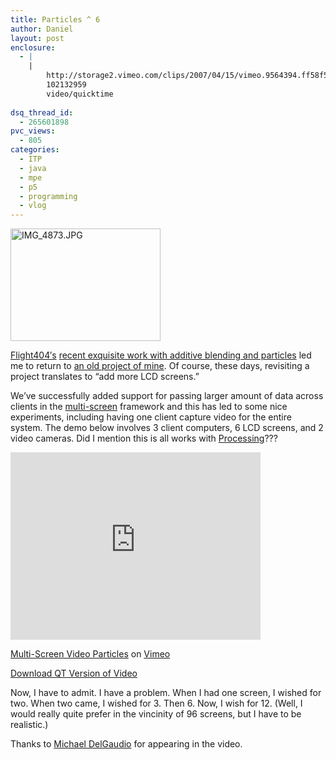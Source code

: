 ```yaml
---
title: Particles ^ 6
author: Daniel
layout: post
enclosure:
  - |
    |
        http://storage2.vimeo.com/clips/2007/04/15/vimeo.9564394.ff58f5.mov?604d1c
        102132959
        video/quicktime
        
dsq_thread_id:
  - 265601898
pvc_views:
  - 805
categories:
  - ITP
  - java
  - mpe
  - p5
  - programming
  - vlog
---
```

<p><a href="http://www.flickr.com/photos/shiffman/461080123/" title="Photo Sharing"><img src="http://farm1.static.flickr.com/207/461080123_dd9604867e_m.jpg" width="240" height="180" alt="IMG_4873.JPG" /></a> <a href="http://www.flickr.com/photos/shiffman/461079327/" title="Photo Sharing"></p>
<p></a><a href="http://www.flight404.com/">Flight404&#8242;s</a> <a href="http://www.flight404.com/blog/?p=74">recent exquisite work with additive blending and particles</a> led me to return to <a href="http://www.shiffman.net/projects/super-shiny-happy-particles">an old project of mine</a>.   Of course, these days, revisiting a project translates to &#8220;add more LCD screens.&#8221;</p>
<p>We&#8217;ve successfully added support for passing larger amount of data across clients in the <a href="http://www.shiffman.net/2007/03/02/most-pixels-ever/">multi-screen</a> framework and this has led to some nice experiments, including having one client capture video for the entire system.   The demo below involves 3 client computers, 6 LCD screens, and 2 video cameras.   Did I mention this is all works with <a href="http://www.processing.org">Processing</a>???</p>
<p><embed src="http://www.vimeo.com/moogaloop.swf?clip_id=170939" quality="best" scale="exactfit" width="400" height="300" type="application/x-shockwave-flash"></embed></p>
<p><a href="http://www.vimeo.com/clip:170939">Multi-Screen Video Particles</a> on <a href="http://www.vimeo.com/">Vimeo</a></p>
<p><a href="http://storage2.vimeo.com/clips/2007/04/15/vimeo.9564394.ff58f5.mov?604d1c">Download QT Version of Video</a></p>
<p>Now, I have to admit.  I have a problem.  When I had one screen, I wished for two.  When two came, I wished for 3.  Then 6.  Now, I wish for 12.  (Well, I would really quite prefer in the vincinity of 96 screens, but I have to be realistic.)</p>
<p>Thanks to <a href="http://michaeldelgaudio.com/">Michael DelGaudio</a> for appearing in the video.</p>
